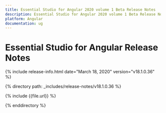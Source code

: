 ```yaml
---
title: Essential Studio for Angular 2020 volume 1 Beta Release Notes  
description: Essential Studio for Angular 2020 volume 1 Beta Release Notes  
platform: Angular
documentation: ug
---
```


# Essential Studio for Angular  Release Notes  

{% include release-info.html date="March 18, 2020"  version="v18.1.0.36" %} 


{% directory path: _includes/release-notes/v18.1.0.36 %}

{% include {{file.url}} %}

{% enddirectory %}
